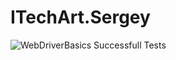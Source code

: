 # ITechArt.Sergey

![WebDriverBasics Successfull Tests](https://github.com/webberbond/ProjectsPictures/blob/main/WebDriverBasic.png)
